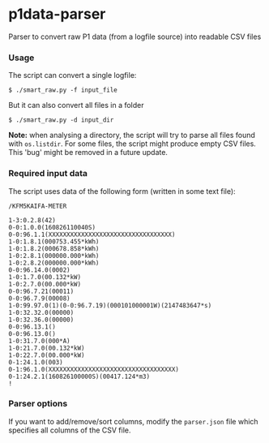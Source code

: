 # p1data-parser

Parser to convert raw P1 data (from a logfile source) into readable CSV files

### Usage
The script can convert a single logfile:
```
$ ./smart_raw.py -f input_file
```
But it can also convert all files in a folder
```
$ ./smart_raw.py -d input_dir
```
**Note:** when analysing a directory, the script will try to parse all files found with `os.listdir`. For some files, the script might produce empty CSV files. This 'bug' might be removed in a future update. 

### Required input data
The script uses data of the following form (written in some text file):
```
/KFM5KAIFA-METER

1-3:0.2.8(42)
0-0:1.0.0(160826110040S)
0-0:96.1.1(XXXXXXXXXXXXXXXXXXXXXXXXXXXXXXXXXX)
1-0:1.8.1(000753.455*kWh)
1-0:1.8.2(000678.858*kWh)
1-0:2.8.1(000000.000*kWh)
1-0:2.8.2(000000.000*kWh)
0-0:96.14.0(0002)
1-0:1.7.0(00.132*kW)
1-0:2.7.0(00.000*kW)
0-0:96.7.21(00011)
0-0:96.7.9(00008)
1-0:99.97.0(1)(0-0:96.7.19)(000101000001W)(2147483647*s)
1-0:32.32.0(00000)
1-0:32.36.0(00000)
0-0:96.13.1()
0-0:96.13.0()
1-0:31.7.0(000*A)
1-0:21.7.0(00.132*kW)
1-0:22.7.0(00.000*kW)
0-1:24.1.0(003)
0-1:96.1.0(XXXXXXXXXXXXXXXXXXXXXXXXXXXXXXXXXXX)
0-1:24.2.1(160826100000S)(00417.124*m3)
!
```

### Parser options
If you want to add/remove/sort columns, modify the `parser.json` file which specifies all columns of the CSV file. 
